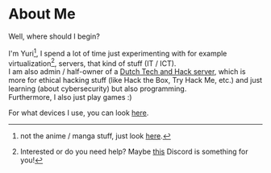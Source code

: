 # About Me
Well, where should I begin?

I'm Yuri[^1], I spend a lot of time just experimenting with for example virtualization[^2], servers, that kind of stuff (IT / ICT).\
I am also admin / half-owner of a [Dutch Tech and Hack server](https://disboard.org/server/723180597341847602), which is more for ethical hacking stuff (like Hack the Box, Try Hack Me, etc.) and just learning (about cybersecurity) but also programming.\
Furthermore, I also just play games :)

For what devices I use, you can look [here](https://yuri010.github.com/devices).

[^1]: not the anime / manga stuff, just look [here](https://en.wikipedia.org/wiki/Yury).
[^2]: Interested or do you need help? Maybe [this](https://disboard.org/server/770265840834314283) Discord is something for you!
